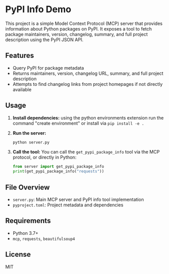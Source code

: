 # PyPI Info Demo

This project is a simple Model Context Protocol (MCP) server that provides information about Python packages on PyPI. It exposes a tool to fetch package maintainers, version, changelog, summary, and full project description using the PyPI JSON API.

## Features
- Query PyPI for package metadata
- Returns maintainers, version, changelog URL, summary, and full project description
- Attempts to find changelog links from project homepages if not directly available

## Usage

1. **Install dependencies:**
using the python environments extension run the command "create environment"
or install via `pip install -e .`

2. **Run the server:**
   ```sh
   python server.py
   ```

3. **Call the tool:**
   You can call the `get_pypi_package_info` tool via the MCP protocol, or directly in Python:
   ```python
   from server import get_pypi_package_info
   print(get_pypi_package_info("requests"))
   ```

## File Overview
- `server.py`: Main MCP server and PyPI info tool implementation
- `pyproject.toml`: Project metadata and dependencies

## Requirements
- Python 3.7+
- `mcp`, `requests`, `beautifulsoup4`

## License
MIT
